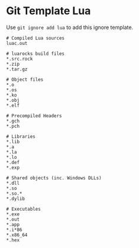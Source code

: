 Git Template Lua
===

Use `git ignore add lua` to add this ignore template.

```
# Compiled Lua sources
luac.out

# luarocks build files
*.src.rock
*.zip
*.tar.gz

# Object files
*.o
*.os
*.ko
*.obj
*.elf

# Precompiled Headers
*.gch
*.pch

# Libraries
*.lib
*.a
*.la
*.lo
*.def
*.exp

# Shared objects (inc. Windows DLLs)
*.dll
*.so
*.so.*
*.dylib

# Executables
*.exe
*.out
*.app
*.i*86
*.x86_64
*.hex

```
